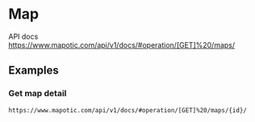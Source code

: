 
# Map

API docs https://www.mapotic.com/api/v1/docs/#operation/[GET]%20/maps/

## Examples

### Get map detail
`https://www.mapotic.com/api/v1/docs/#operation/[GET]%20/maps/{id}/`
